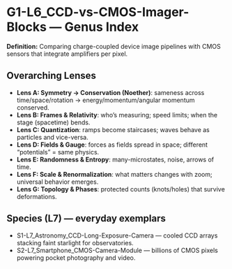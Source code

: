 # G1-L6_CCD-vs-CMOS-Imager-Blocks — Genus Index
**Definition:** Comparing charge-coupled device image pipelines with CMOS sensors that integrate amplifiers per pixel.
## Overarching Lenses

- **Lens A: Symmetry -> Conservation (Noether)**: sameness across time/space/rotation → energy/momentum/angular momentum conserved.
- **Lens B: Frames & Relativity**: who’s measuring; speed limits; when the stage (spacetime) bends.
- **Lens C: Quantization**: ramps become staircases; waves behave as particles and vice-versa.
- **Lens D: Fields & Gauge**: forces as fields spread in space; different “potentials” = same physics.
- **Lens E: Randomness & Entropy**: many-microstates, noise, arrows of time.
- **Lens F: Scale & Renormalization**: what matters changes with zoom; universal behavior emerges.
- **Lens G: Topology & Phases**: protected counts (knots/holes) that survive deformations.

## Species (L7) — everyday exemplars
- S1-L7_Astronomy_CCD-Long-Exposure-Camera — cooled CCD arrays stacking faint starlight for observatories.
- S2-L7_Smartphone_CMOS-Camera-Module — billions of CMOS pixels powering pocket photography and video.
